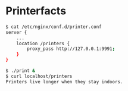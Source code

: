 Printerfacts
===

```sh
$ cat /etc/nginx/conf.d/printer.conf
server {
    ...
    location /printers {
        proxy_pass http://127.0.0.1:9991;
    }
}
```

```sh
$ ./print &
$ curl localhost/printers
Printers live longer when they stay indoors.
```
